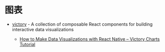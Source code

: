 # 图表

- [victory](https://github.com/FormidableLabs/victory) - A collection of composable React components for building interactive data visualizations

    - [How to Make Data Visualizations with React Native – Victory Charts Tutorial](https://www.influxdata.com/blog/data-visualizations-react-native-victory-charts-tutorial/)
